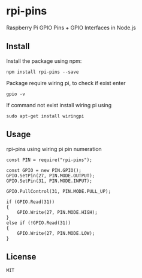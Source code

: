 # rpi-pins
Raspberry Pi GPIO Pins + GPIO Interfaces in Node.js

## Install

Install the package using npm:

    npm install rpi-pins --save

Package require wiring pi, to check if exist enter 

    gpio -v

If command not exist install wiring pi using 

    sudo apt-get install wiringpi

## Usage
rpi-pins using wiring pi pin numeration

    const PIN = require("rpi-pins");

    const GPIO = new PIN.GPIO();
    GPIO.SetPin(27, PIN.MODE.OUTPUT);
    GPIO.SetPin(31, PIN.MODE.INPUT);

    GPIO.PullControl(31, PIN.MODE.PULL_UP);

    if (GPIO.Read(31))
    {
        GPIO.Write(27, PIN.MODE.HIGH);
    }
    else if (!GPIO.Read(31))
    {
        GPIO.Write(27, PIN.MODE.LOW);
    }

## License

    MIT